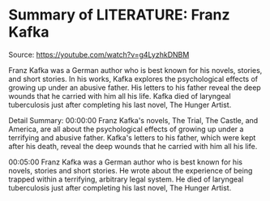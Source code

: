 # Summary of LITERATURE: Franz Kafka

Source: https://youtube.com/watch?v=g4LyzhkDNBM

Franz Kafka was a German author who is best known for his novels, stories, and short stories. In his works, Kafka explores the psychological effects of growing up under an abusive father. His letters to his father reveal the deep wounds that he carried with him all his life. Kafka died of laryngeal tuberculosis just after completing his last novel, The Hunger Artist.

Detail Summary: 
00:00:00
Franz Kafka's novels, The Trial, The Castle, and America, are all about the psychological effects of growing up under a terrifying and abusive father. Kafka's letters to his father, which were kept after his death, reveal the deep wounds that he carried with him all his life.

00:05:00
Franz Kafka was a German author who is best known for his novels, stories and short stories. He wrote about the experience of being trapped within a terrifying, arbitrary legal system. He died of laryngeal tuberculosis just after completing his last novel, The Hunger Artist.

